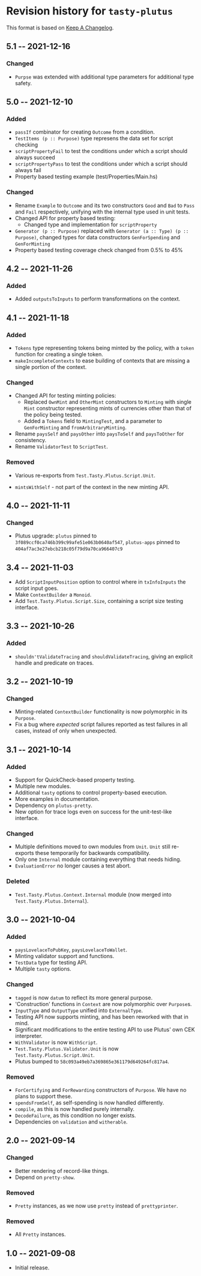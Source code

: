# Revision history for `tasty-plutus`

This format is based on [Keep A Changelog](https://keepachangelog.com/en/1.0.0).

## 5.1 -- 2021-12-16

### Changed

* `Purpse` was extended with additional type parameters for additional type safety.

## 5.0 -- 2021-12-10

### Added

* `passIf` combinator for creating `Outcome` from a condition.
* `TestItems (p :: Purpose)` type represens the data set for script checking
* `scriptPropertyFail` to test the conditions under which a script should always succeed
* `scriptPropertyPass` to test the conditions under which a script should always fail
* Property based testing example (test/Properties/Main.hs)

### Changed

* Rename `Example` to `Outcome` and its two constructors `Good` and `Bad` to
  `Pass` and `Fail` respectively, unifying with the internal type used in unit
  tests.
* Changed API for property based testing:
  * Changed type and implementation for `scriptProperty`
* `Generator (p :: Purpose)` replaced with `Generator (a :: Type) (p :: Purpose)`,
    changed types for data constructors `GenForSpending` and `GenForMinting`
* Property based testing coverage check changed from 0.5% to 45%

## 4.2 -- 2021-11-26

### Added

* Added `outputsToInputs` to perform transformations on the context.

## 4.1 -- 2021-11-18

### Added

* `Tokens` type representing tokens being minted by the policy, with
  a `token` function for creating a single token.
* `makeIncompleteContexts` to ease building of contexts that are missing
  a single portion of the context.

### Changed

* Changed API for testing minting policies:
  * Replaced `OwnMint` and `OtherMint` constructors to `Minting` with single 
    `Mint` constructor representing mints of currencies other than that of 
    the policy being tested.
  * Added a `Tokens` field to `MintingTest`, and a parameter to `GenForMinting` 
    and `fromArbitraryMinting`.
* Rename `paysSelf` and `paysOther` into `paysToSelf` and `paysToOther` for
  consistency.
* Rename `ValidatorTest` to `ScriptTest`.

### Removed

* Various re-exports from `Test.Tasty.Plutus.Script.Unit`.

* `mintsWithSelf` - not part of the context in the new minting API.

## 4.0 -- 2021-11-11

### Changed

* Plutus upgrade: `plutus` pinned to `3f089ccf0ca746b399c99afe51e063b0640af547`,
  `plutus-apps` pinned to `404af7ac3e27ebcb218c05f79d9a70ca966407c9`

## 3.4 -- 2021-11-03

* Add `ScriptInputPosition` option to control where in `txInfoInputs` the script
  input goes.
* Make `ContextBuilder` a `Monoid`.
* Add `Test.Tasty.Plutus.Script.Size`, containing a script size testing
  interface.

## 3.3 -- 2021-10-26

### Added

* `shouldn'tValidateTracing` and `shouldValidateTracing`, giving an explicit
  handle and predicate on traces.

## 3.2 -- 2021-10-19

### Changed

* Minting-related `ContextBuilder` functionality is now polymorphic in its
  `Purpose`.
* Fix a bug where _expected_ script failures reported as test failures in all
  cases, instead of only when unexpected.

## 3.1 -- 2021-10-14

### Added

* Support for QuickCheck-based property testing.
* Multiple new modules.
* Additional `tasty` options to control property-based execution.
* More examples in documentation.
* Dependency on `plutus-pretty`.
* New option for trace logs even on success for the unit-test-like interface.

### Changed

* Multiple definitions moved to own modules from `Unit`. `Unit` still re-exports
  these temporarily for backwards compatibility.
* Only one `Internal` module containing everything that needs hiding.
* `EvaluationError` no longer causes a test abort.

### Deleted

* `Test.Tasty.Plutus.Context.Internal` module (now merged into
  `Test.Tasty.Plutus.Internal`).

## 3.0 -- 2021-10-04

### Added

* `paysLovelaceToPubKey`, `paysLovelaceToWallet`.
* Minting validator support and functions.
* `TestData` type for testing API.
* Multiple `tasty` options.

### Changed

* `tagged` is now `datum` to reflect its more general purpose.
* 'Construction' functions in `Context` are now polymorphic over
  `Purpose`s.
* `InputType` and `OutputType` unified into `ExternalType`.
* Testing API now supports minting, and has been reworked with that in mind.
* Significant modifications to the entire testing API to use Plutus' own CEK
  interpreter.
* `WithValidator` is now `WithScript`.
* `Test.Tasty.Plutus.Validator.Unit` is now `Test.Tasty.Plutus.Script.Unit`.
* Plutus bumped to `58c093a49eb7a369865e361179d649264fc817a4`.

### Removed

* `ForCertifying` and `ForRewarding` constructors of `Purpose`. We have no plans
  to support these.
* `spendsFromSelf`, as self-spending is now handled differently.
* `compile`, as this is now handled purely internally.
* `DecodeFailure`, as this condition no longer exists.
* Dependencies on `validation` and `witherable`.

## 2.0 -- 2021-09-14

### Changed

* Better rendering of record-like things.
* Depend on `pretty-show`.

### Removed

* `Pretty` instances, as we now use `pretty` instead of `prettyprinter`.

### Removed

* All `Pretty` instances.

## 1.0 -- 2021-09-08

* Initial release.
